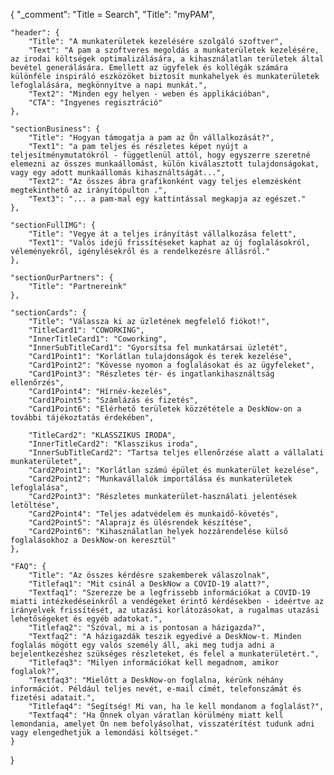 {
	"_comment": "Title = Search", 
    "Title": "myPAM",

	"header": {
		"Title": "A munkaterületek kezelésére szolgáló szoftver",
		"Text": "A pam a szoftveres megoldás a munkaterületek kezelésére, az irodai költségek optimalizálására, a kihasználatlan területek által bevétel generálására. Emellett az ügyfelek és kollégák számára különféle inspiráló eszközöket biztosít munkahelyek és munkaterületek lefoglalására, megkönnyítve a napi munkát.",
		"Text2": "Minden egy helyen - weben és applikációban",
		"CTA": "Ingyenes regisztráció"
	},

	"sectionBusiness": {
		"Title": "Hogyan támogatja a pam az Ön vállalkozását?",
		"Text1": "a pam teljes és részletes képet nyújt a teljesítménymutatókról - függetlenül attól, hogy egyszerre szeretné elemezni az összes munkaállomást, külön kiválasztott tulajdonságokat, vagy egy adott munkaállomás kihasználtságát...",
		"Text2": "Az összes ábra grafikonként vagy teljes elemzésként megtekinthető az irányítópulton .",
		"Text3": "... a pam-mal egy kattintással megkapja az egészet."
	},

	"sectionFullIMG": {
		"Title": "Vegye át a teljes irányítást vállalkozása felett",
		"Text1": "Valós idejű frissítéseket kaphat az új foglalásokról, véleményekről, igénylésekről és a rendelkezésre állásról."
	},

	"sectionOurPartners": {
		"Title": "Partnereink"
	},

	"sectionCards": {
		"Title": "Válassza ki az üzletének megfelelő fiókot!",
		"TitleCard1": "COWORKING",
		"InnerTitleCard1": "Coworking",
		"InnerSubTitleCard1": "Gyorsítsa fel munkatársai üzletét",
		"Card1Point1": "Korlátlan tulajdonságok és terek kezelése",
		"Card1Point2": "Kövesse nyomon a foglalásokat és az ügyfeleket",
		"Card1Point3": "Részletes tér- és ingatlankihasználtság ellenőrzés",
		"Card1Point4": "Hírnév-kezelés",
		"Card1Point5": "Számlázás és fizetés",
		"Card1Point6": "Elérhető területek közzététele a DeskNow-on a további tájékoztatás érdekében",

		"TitleCard2": "KLASSZIKUS IRODA",
		"InnerTitleCard2": "Klasszikus iroda",
		"InnerSubTitleCard2": "Tartsa teljes ellenőrzése alatt a vállalati munkaterületet",
		"Card2Point1": "Korlátlan számú épület és munkaterület kezelése",
		"Card2Point2": "Munkavállalók importálása és munkaterületek lefoglalása",
		"Card2Point3": "Részletes munkaterület-használati jelentések letöltése",
		"Card2Point4": "Teljes adatvédelem és munkaidő-követés",
		"Card2Point5": "Alaprajz és ülésrendek készítése",
		"Card2Point6": "Kihasználatlan helyek hozzárendelése külső foglalásokhoz a DeskNow-on keresztül"
	},

	"FAQ": {
		"Title": "Az összes kérdésre szakemberek válaszolnak",
		"Titlefaq1": "Mit csinál a DeskNow a COVID-19 alatt?",
		"Textfaq1": "Szerezze be a legfrissebb információkat a COVID-19 miatti intézkedéseinkről a vendégeket érintő kérdésekben - ideértve az irányelvek frissítését, az utazási korlátozásokat, a rugalmas utazási lehetőségeket és egyéb adatokat.",
		"Titlefaq2": "Szóval, mi a is pontosan a házigazda?",
		"Textfaq2": "A házigazdák teszik egyedivé a DeskNow-t. Minden foglalás mögött egy valós személy áll, aki meg tudja adni a bejelentkezéshez szükséges részleteket, és felel a munkaterületért.",
		"Titlefaq3": "Milyen információkat kell megadnom, amikor foglalok?",
		"Textfaq3": "Mielőtt a DeskNow-on foglalna, kérünk néhány információt. Például teljes nevét, e-mail címét, telefonszámát és fizetési adatait.",
		"Titlefaq4": "Segítség! Mi van, ha le kell mondanom a foglalást?",
		"Textfaq4": "Ha Önnek olyan váratlan körülmény miatt kell lemondania, amelyet Ön nem befolyásolhat, visszatérítést tudunk adni vagy elengedhetjük a lemondási költséget."
	}
}
